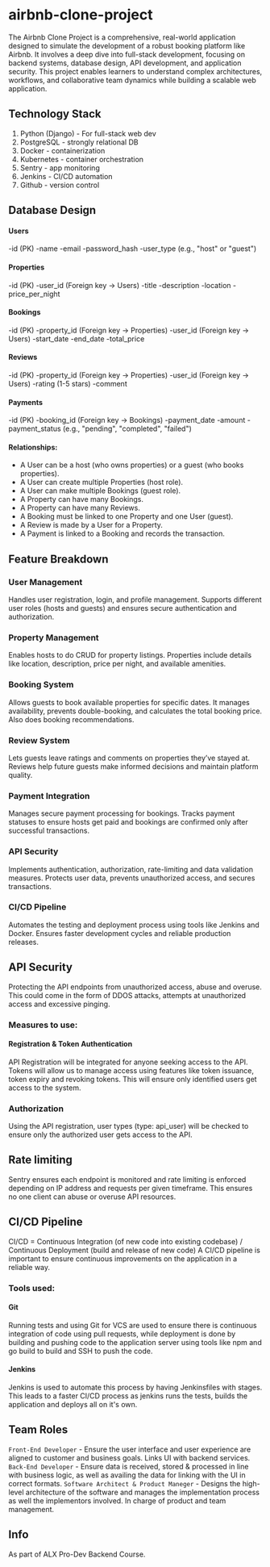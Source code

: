 # airbnb-clone-project

The Airbnb Clone Project is a comprehensive, real-world application designed to simulate the development of a robust booking platform like Airbnb. It involves a deep dive into full-stack development, focusing on backend systems, database design, API development, and application security. This project enables learners to understand complex architectures, workflows, and collaborative team dynamics while building a scalable web application.

## Technology Stack
1. Python (Django) - For full-stack web dev
2. PostgreSQL - strongly relational DB
3. Docker - containerization
4. Kubernetes - container orchestration
5. Sentry - app monitoring
6. Jenkins - CI/CD automation
7. Github - version control

## Database Design
#### Users
-id (PK)
-name
-email
-password_hash
-user_type (e.g., "host" or "guest")

#### Properties
-id (PK)
-user_id (Foreign key → Users)
-title
-description
-location
-price_per_night

#### Bookings
-id (PK)
-property_id (Foreign key → Properties)
-user_id (Foreign key → Users)
-start_date
-end_date
-total_price

#### Reviews
-id (PK)
-property_id (Foreign key → Properties)
-user_id (Foreign key → Users)
-rating (1-5 stars)
-comment

#### Payments
-id (PK)
-booking_id (Foreign key → Bookings)
-payment_date
-amount
-payment_status (e.g., "pending", "completed", "failed")

#### Relationships:
- A User can be a host (who owns properties) or a guest (who books properties).
- A User can create multiple Properties (host role).
- A User can make multiple Bookings (guest role).
- A Property can have many Bookings.
- A Property can have many Reviews.
- A Booking must be linked to one Property and one User (guest).
- A Review is made by a User for a Property.
- A Payment is linked to a Booking and records the transaction.

## Feature Breakdown
### User Management
Handles user registration, login, and profile management. Supports different user roles (hosts and guests) and ensures secure authentication and authorization.

### Property Management
Enables hosts to do CRUD for property listings. Properties include details like location, description, price per night, and available amenities.

### Booking System
Allows guests to book available properties for specific dates. It manages availability, prevents double-booking, and calculates the total booking price. Also does booking recommendations.

### Review System
Lets guests leave ratings and comments on properties they’ve stayed at. Reviews help future guests make informed decisions and maintain platform quality.

### Payment Integration
Manages secure payment processing for bookings. Tracks payment statuses to ensure hosts get paid and bookings are confirmed only after successful transactions.

### API Security
Implements authentication, authorization, rate-limiting and data validation measures. Protects user data, prevents unauthorized access, and secures transactions.

###  CI/CD Pipeline
Automates the testing and deployment process using tools like Jenkins and Docker. Ensures faster development cycles and reliable production releases.

##  API Security
Protecting the API endpoints from unauthorized access, abuse and overuse. This could come in the form of DDOS attacks, attempts at unauthorized access and excessive pinging. 

### Measures to use:
#### Registration & Token Authentication
API Registration will be integrated for anyone seeking access to the API. Tokens will allow us to manage access using features like token issuance, token expiry and revoking tokens. This will ensure only identified users get access to the system.

### Authorization
Using the API registration, user types (type: api_user) will be checked to ensure only the authorized user gets access to the API.

## Rate limiting
Sentry ensures each endpoint is monitored and rate limiting is enforced depending on IP address and requests per given timeframe. This ensures no one client can abuse or overuse API resources.

## CI/CD Pipeline
CI/CD = Continuous Integration (of new code into existing codebase) / Continuous Deployment (build and release of new code)
A CI/CD pipeline is important to ensure continuous improvements on the application in a reliable way.
### Tools used:

#### Git
Running tests and using Git for VCS are used to ensure there is continuous integration of code using pull requests, while deployment is done by building and pushing code to the application server using tools like npm and go build to build and SSH to push the code.

#### Jenkins
Jenkins is used to automate this process by having Jenkinsfiles with stages. This leads to a faster CI/CD process as jenkins runs the tests, builds the application and deploys all on it's own.


## Team Roles
`Front-End Developer` - Ensure the user interface and user experience are aligned to customer and business goals. Links UI with backend services.
`Back-End Developer` - Ensure data is received, stored & processed in line with business logic, as well as availing the data for linking with the UI in correct formats.
`Software Architect & Product Maneger` - Designs the high-level architecture of the software and manages the implementation process as well the implementors involved. In charge of product and team management.


## Info
As part of ALX Pro-Dev Backend Course.
